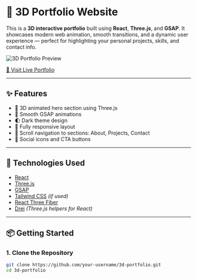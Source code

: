 # 🚀 3D Portfolio Website

This is a **3D interactive portfolio** built using **React**, **Three.js**, and **GSAP**. It showcases modern web animation, smooth transitions, and a dynamic user experience — perfect for highlighting your personal projects, skills, and contact info.

![3D Portfolio Preview](/images/project2.png)

[🔗 Visit Live Portfolio](https://portfolio-virid-xi-38.vercel.app/)

---

## ✨ Features

- 🌌 3D animated hero section using Three.js
- 🎯 Smooth GSAP animations
- 🌓 Dark theme design
- 📱 Fully responsive layout
- 🧭 Scroll navigation to sections: About, Projects, Contact
- 🔗 Social icons and CTA buttons

---

## 🔧 Technologies Used

- [React](https://reactjs.org/)
- [Three.js](https://threejs.org/)
- [GSAP](https://greensock.com/gsap/)
- [Tailwind CSS](https://tailwindcss.com/) *(if used)*
- [React Three Fiber](https://docs.pmnd.rs/react-three-fiber/introduction)
- [Drei](https://github.com/pmndrs/drei) *(Three.js helpers for React)*

---

## 📦 Getting Started

### 1. Clone the Repository

```bash
git clone https://github.com/your-username/3d-portfolio.git
cd 3d-portfolio
